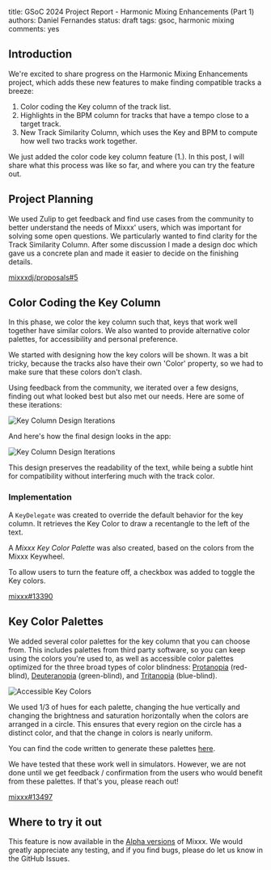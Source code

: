 title: GSoC 2024 Project Report - Harmonic Mixing Enhancements (Part 1)
authors: Daniel Fernandes
status: draft
tags: gsoc, harmonic mixing
comments: yes

## Introduction

We're excited to share progress on the Harmonic Mixing Enhancements project, which adds these new features to make finding compatible tracks a breeze:

1. Color coding the Key column of the track list.
2. Highlights in the BPM column for tracks that have a tempo close to a target track.
3. New Track Similarity Column, which uses the Key and BPM to compute how well two tracks work together.

We just added the color code key column feature (1.). In this post, I will share what this process was like so far, and where you can try the feature out.

## Project Planning

We used Zulip to get feedback and find use cases from the community to better understand the needs of Mixxx' users, which was important for solving some open questions. We particularly wanted to find clarity for the Track Similarity Column. After some discussion I made a design doc which gave us a concrete plan and made it easier to decide on the finishing details.

[mixxxdj/proposals#5](https://github.com/mixxxdj/proposals/pull/5)

## Color Coding the Key Column

In this phase, we color the key column such that, keys that work well together have similar colors. We also wanted to provide alternative color palettes, for accessibility and personal preference.

We started with designing how the key colors will be shown. It was a bit tricky, because the tracks also have their own 'Color' property, so we had to make sure that these colors don't clash.

Using feedback from the community, we iterated over a few designs, finding out what looked best but also met our needs. Here are some of these iterations:

![Key Column Design Iterations]({static}/images/news/mixxx-track-key-colors-design-iterations.png)

And here's how the final design looks in the app:

![Key Column Design Iterations]({static}/images/news/mixxx-track-key-colors-screenshot.png)

This design preserves the readability of the text, while being a subtle hint for compatibility without interfering much with the track color.

### Implementation

A `KeyDelegate` was created to override the default behavior for the key column. It retrieves the Key Color to draw a recentangle to the left of the text.

A *Mixxx Key Color Palette* was also created, based on the colors from the Mixxx Keywheel.

To allow users to turn the feature off, a checkbox was added to toggle the Key colors.

[mixxx#13390](https://github.com/mixxxdj/mixxx/pull/13390)

## Key Color Palettes

We added several color palettes for the key column that you can choose from. This includes palettes from third party software, so you can keep using the colors you're used to, as well as accessible color palettes optimized for the three broad types of color blindness: [Protanopia](https://davidmathlogic.com/colorblind/#%232626D9-%237582D7-%23A7C2DD-%23B8E0E0-%23A7DDC2-%2375D782-%2326D926-%230DA522-%2302783D-%23006666-%23023D78-%230D22A5) (red-blind), [Deuteranopia](https://davidmathlogic.com/colorblind/#%23D92626-%23D77582-%23DDA7C2-%23E0B8E0-%23C2A7DD-%238275D7-%232626D9-%23220DA5-%233D0278-%23660066-%2378023D-%23A50D22) (green-blind), and [Tritanopia](https://davidmathlogic.com/colorblind/#%2326D926-%2382D775-%23C2DDA7-%23E0E0B8-%23DDC2A7-%23D78275-%23D92626-%23A5220D-%23783D02-%23666600-%233D7802-%2322A50D) (blue-blind).

![Accessible Key Colors]({static}/images/news/accessible_key_colors.png)

We used 1/3 of hues for each palette, changing the hue vertically and changing the brightness and saturation horizontally when the colors are arranged in a circle. This ensures that every region on the circle has a distinct color, and that the change in colors is nearly uniform.

You can find the code written to generate these palettes [here](https://svelte.dev/repl/b65bda7e6a53487880a08726bfb2da7e?version=4.2.18).

We have tested that these work well in simulators. However, we are not done until we get feedback / confirmation from the users who would benefit from these palettes. If that's you, please reach out!

[mixxx#13497](https://github.com/mixxxdj/mixxx/pull/13497)

## Where to try it out

This feature is now available in the [Alpha versions](https://mixxx.org/download/#testing) of Mixxx. We would greatly appreciate any testing, and if you find bugs, please do let us know in the GitHub Issues.
